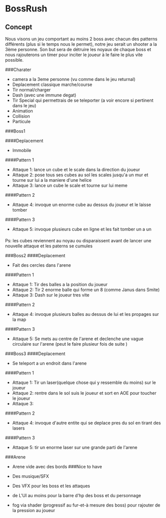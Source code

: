 # BossRush
## Concept

Nous visons un jeu comportant au moins 2 boss avec chacun des patterns différents (plus si le temps nous le permet),  notre jeu serait un shooter a la 3ème personne. Son but sera de détruire les noyaux de chaque boss et nous rajouterons un timer pour inciter le joueur à le faire le plus vite possible.


###Charater

- camera a la 3eme personne (vu comme dans le jeu returnal)
- Deplacement classique marche/course
- Tir normal/charger
- Dash (avec une immune degat)
- Tir Special qui permettrais de se teleporter (a voir encore si pertinent dans le jeu)
- Animation
- Collision 
- Particule

###Boss1

####Deplacement
- Immobile

####Pattern 1 

- Attaque 1: lance un cube et le scale dans la direction du joueur
- Attaque 2: pose tous ses cubes au sol les scales jusqu'a un mur et tourne sur lui a la maniere d'une helice
- Attaque 3: lance un cube le scale et tourne sur lui meme

####Pattern 2
- Attaque 4: invoque un enorme cube au dessus du joueur et le laisse tomber

####Pattern 3

- Attaque 5: invoque plusieurs cube en ligne et les fait tomber un a un
  
####
  Ps: les cubes reviennent au noyau ou disparaissent avant de lancer une nouvelle attaque
  et les paterns se cumules 
  
###Boss2
####Deplacement
- Fait des cercles dans l'arene 

####Pattern 1

- Attaque 1: Tir des balles a la position du joueur
- Attaque 2: Tir 2 enorme balle qui forme un 8 (comme Janus dans Smite)
- Attaque 3: Dash sur le joueur tres vite

####Pattern 2
- Attaque 4: invoque plusieurs balles au dessus de lui et les propages sur la map

####Pattern 3

- Attaque 5: Se mets au centre de l'arene et declenche une vague circulaire sur l'arene (peut le faire plusieur fois de suite )


###Boss3
####Deplacement

- Se teleport a un endroit dans l'arene 

####Pattern 1

- Attaque 1: Tir un laser(quelque chose qui y ressemble du moins) sur le joueur
- Attaque 2: rentre dans le sol suis le joueur et sort en AOE pour toucher le joueur 
- Attaque 3: 

####Pattern 2
- Attaque 4: invoque d'autre entite qui se deplace pres du sol en tirant des lasers

####Pattern 3

- Attaque 5: tir un enorme laser sur une grande parti de l'arene
 
###Arene
- Arene vide avec des bords 
###Nice to have

- Des musique/SFX
- Des VFX pour les boss et les attaques 
- de L'UI au moins pour la barre d'hp des boss et du personnage
- fog via shader (progressif au fur-et-à mesure des boss) pour rajouter de la pression au joueur